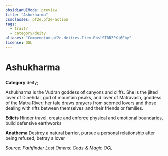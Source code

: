 ```yaml
---
obsidianUIMode: preview
title: "Ashukharma"
cssclasses: pf2e,pf2e-action
tags:
  - trait/
  - category/deity
aliases: "Compendium.pf2e.deities.Item.RbslST0RZPXj6Eby"
license: OGL
---
```

# Ashukharma

### 

**Category** deity; 




Ashukharma is the Vudran goddess of canyons and cliffs. She is the jilted lover of Dinehdal, god of mountain peaks, and lover of Matravash, goddess of the Matra River; her tale draws prayers from scorned lovers and those dealing with rifts between themselves and their friends or families.

**Edicts** Hinder travel, create and enforce physical and emotional boundaries, build defensive earthworks

**Anathema** Destroy a natural barrier, pursue a personal relationship after being refused, betray a lover

*Source: Pathfinder Lost Omens: Gods & Magic*
*OGL*